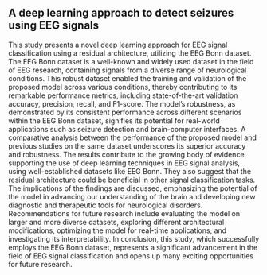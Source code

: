 ## A deep learning approach to detect seizures using EEG signals

This study presents a novel deep learning approach for EEG signal classification using a
residual architecture, utilizing the EEG Bonn dataset. The EEG Bonn dataset is a well-known and widely used dataset in the field of EEG research, containing signals from a diverse range of neurological conditions. This robust dataset enabled the training and validation of the proposed model across various conditions, thereby contributing to its remarkable performance metrics, including state-of-the-art validation accuracy, precision, recall, and F1-score. The model’s robustness, as demonstrated by its consistent performance across different scenarios within the EEG Bonn dataset, signifies its potential for real-world applications such as seizure detection and brain-computer interfaces. A comparative analysis between the performance of the proposed model and previous studies on the same dataset underscores its superior accuracy and robustness. The results contribute to the growing body of evidence supporting the use of deep learning techniques in EEG signal analysis, using well-established datasets like EEG Bonn. They also suggest that the residual architecture could be beneficial in other
signal classification tasks. The implications of the findings are discussed, emphasizing the potential of the model in advancing our understanding of the brain and developing new
diagnostic and therapeutic tools for neurological disorders. Recommendations for future
research include evaluating the model on larger and more diverse datasets, exploring different architectural modifications, optimizing the model for real-time applications, and investigating its interpretability. In conclusion, this study, which successfully employs the EEG Bonn dataset, represents a significant advancement in the field of EEG signal classification and opens up many exciting opportunities for future research.